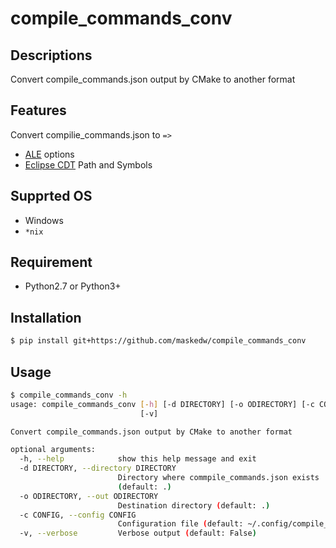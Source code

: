 # compile_commands_conv

## Descriptions
Convert compile_commands.json output by CMake to another format

## Features
Convert compilie_commands.json to `=>`

+ [ALE](https://github.com/w0rp/ale) options
+ [Eclipse CDT](https://www.eclipse.org/cdt/) Path and Symbols

## Supprted OS
+ Windows
+ `*nix`

## Requirement
+ Python2.7 or Python3+

## Installation
```sh
$ pip install git+https://github.com/maskedw/compile_commands_conv
```

## Usage
```sh
$ compile_commands_conv -h
usage: compile_commands_conv [-h] [-d DIRECTORY] [-o ODIRECTORY] [-c CONFIG]
                             [-v]

Convert compile_commands.json output by CMake to another format

optional arguments:
  -h, --help            show this help message and exit
  -d DIRECTORY, --directory DIRECTORY
                        Directory where commpile_commands.json exists
                        (default: .)
  -o ODIRECTORY, --out ODIRECTORY
                        Destination directory (default: .)
  -c CONFIG, --config CONFIG
                        Configuration file (default: ~/.config/compile_commands_conv/compile_commands_conv.yml)
  -v, --verbose         Verbose output (default: False)
```
